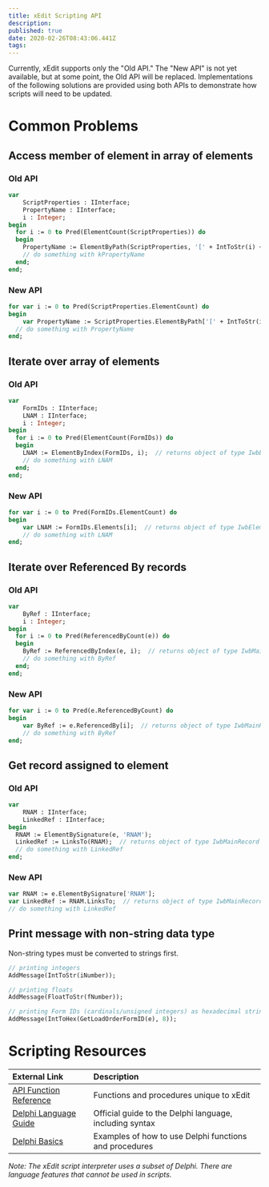 ```yaml
---
title: xEdit Scripting API
description: 
published: true
date: 2020-02-26T08:43:06.441Z
tags: 
---
```


Currently, xEdit supports only the "Old API." The "New API" is not yet available, but at some point, the Old API will be replaced. Implementations of the following solutions are provided using both APIs to demonstrate how scripts will need to be updated.

# Common Problems

## Access member of element in array of elements

### Old API

```pascal
var
	ScriptProperties : IInterface;
	PropertyName : IInterface;
	i : Integer;
begin
  for i := 0 to Pred(ElementCount(ScriptProperties)) do
  begin
    PropertyName := ElementByPath(ScriptProperties, '[' + IntToStr(i) + ']\propertyName');  // returns object of type IwbElement
    // do something with kPropertyName
  end;
end;
```

### New API

```pascal
for var i := 0 to Pred(ScriptProperties.ElementCount) do
begin
	var PropertyName := ScriptProperties.ElementByPath['[' + IntToStr(i) + ']\propertyName'];  // returns object of type IwbElement
  // do something with PropertyName
end;
```

## Iterate over array of elements

### Old API

```pascal
var
	FormIDs : IInterface;
	LNAM : IInterface;
	i : Integer;
begin
  for i := 0 to Pred(ElementCount(FormIDs)) do
  begin
    LNAM := ElementByIndex(FormIDs, i);  // returns object of type IwbElement
    // do something with LNAM
  end;
end;
```

### New API

```pascal
for var i := 0 to Pred(FormIDs.ElementCount) do
begin
	var LNAM := FormIDs.Elements[i];  // returns object of type IwbElement
	// do something with LNAM
end;
```

## Iterate over Referenced By records

### Old API

```pascal
var
	ByRef : IInterface;
	i : Integer;
begin
  for i := 0 to Pred(ReferencedByCount(e)) do
  begin
    ByRef := ReferencedByIndex(e, i);  // returns object of type IwbMainRecord
    // do something with ByRef
  end;
end;
```

### New API

```pascal
for var i := 0 to Pred(e.ReferencedByCount) do
begin
	var ByRef := e.ReferencedBy[i];  // returns object of type IwbMainRecord
	// do something with ByRef
end;
```

## Get record assigned to element

### Old API

```pascal
var
	RNAM : IInterface;
	LinkedRef : IInterface;
begin
  RNAM := ElementBySignature(e, 'RNAM');
  LinkedRef := LinksTo(RNAM);  // returns object of type IwbMainRecord
  // do something with LinkedRef
end;
```

### New API

```pascal
var RNAM := e.ElementBySignature['RNAM'];
var LinkedRef := RNAM.LinksTo;  // returns object of type IwbMainRecord
// do something with LinkedRef
```

## Print message with non-string data type

Non-string types must be converted to strings first.

```pascal
// printing integers
AddMessage(IntToStr(iNumber));

// printing floats
AddMessage(FloatToStr(fNumber));

// printing Form IDs (cardinals/unsigned integers) as hexadecimal strings
AddMessage(IntToHex(GetLoadOrderFormID(e), 8));
```

# Scripting Resources

External Link | Description
:--- | :---
[API Function Reference](https://tes5edit.github.io/docs/13-Scripting-Functions.html) | Functions and procedures unique to xEdit
[Delphi Language Guide](http://docwiki.embarcadero.com/RADStudio/Rio/en/Delphi_Language_Guide_Index) | Official guide to the Delphi language, including syntax 
[Delphi Basics](http://www.delphibasics.co.uk/index.html) | Examples of how to use Delphi functions and procedures

*Note: The xEdit script interpreter uses a subset of Delphi. There are language features that cannot be used in scripts.*